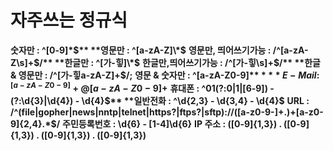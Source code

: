 # 자주쓰는 정규식

**숫자만 : ^[0-9]\*$**
**영문만 : ^[a-zA-Z]\*$**
**영문만, 띄어쓰기가능 : /^[a-zA-Z\s]+$/**
**한글만 : ^[가-힣]\*$**
**한글만,띄어쓰기가능 : /^[가-힣\s]+$/**
**한글 & 영문만 : /^[가-힣a-zA-Z]+$/;**
**영문 & 숫자만 : ^[a-zA-Z0-9]\*$**
**E-Mail : ^[a-zA-Z0-9]+@[a-zA-Z0-9]+$**
**휴대폰 : ^01(?:0|1|[6-9]) - (?:\d{3}|\d{4}) - \d{4}$**
**일반전화 : ^\d{2,3} - \d{3,4} - \d{4}$**
**URL : /^(file|gopher|news|nntp|telnet|https?|ftps?|sftp):\/\/([a-z0-9-]+\.)+[a-z0-9]{2,4}.\*$/**
**주민등록번호 : \d{6} \- [1-4]\d{6}**
**IP 주소 : ([0-9]{1,3}) \. ([0-9]{1,3}) \. ([0-9]{1,3}) \. ([0-9]{1,3})**